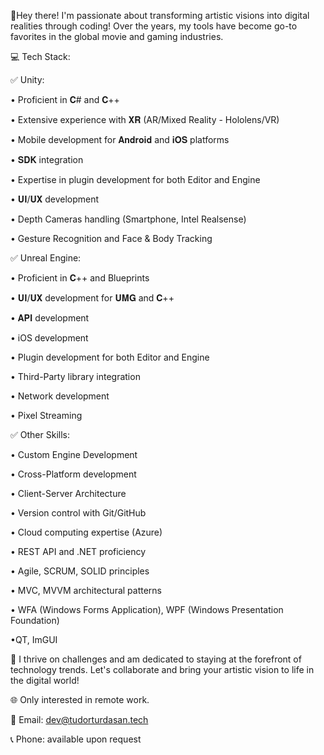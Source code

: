 🚀Hey there! I'm passionate about transforming artistic visions into digital realities through coding! Over the years, my tools have become go-to favorites in the global movie and gaming industries.

💻 Tech Stack:

✅ Unity:

• Proficient in 𝐂# and 𝐂++

• Extensive experience with 𝐗𝐑 (AR/Mixed Reality - Hololens/VR)

• Mobile development for 𝐀𝐧𝐝𝐫𝐨𝐢𝐝 and 𝐢𝐎𝐒 platforms

• 𝐒𝐃𝐊 integration

• Expertise in plugin development for both Editor and Engine

• 𝐔𝐈/𝐔𝐗 development

• Depth Cameras handling (Smartphone, Intel Realsense)

• Gesture Recognition and Face & Body Tracking

✅ Unreal Engine:

• Proficient in 𝐂++ and Blueprints

• 𝐔𝐈/𝐔𝐗 development for 𝐔𝐌𝐆 and 𝐂++

• 𝐀𝐏𝐈 development

• iOS development

• Plugin development for both Editor and Engine

• Third-Party library integration

• Network development

• Pixel Streaming

✅ Other Skills:

• Custom Engine Development

• Cross-Platform development

• Client-Server Architecture

• Version control with Git/GitHub

• Cloud computing expertise (Azure)

• REST API and .NET proficiency

• Agile, SCRUM, SOLID principles

• MVC, MVVM architectural patterns

• WFA (Windows Forms Application), WPF (Windows Presentation Foundation)

•QT, ImGUI

🤝 I thrive on challenges and am dedicated to staying at the forefront of technology trends. Let's collaborate and bring your artistic vision to life in the digital world!

🌐 Only interested in remote work.

📧 Email: dev@tudorturdasan.tech

📞 Phone: available upon request
